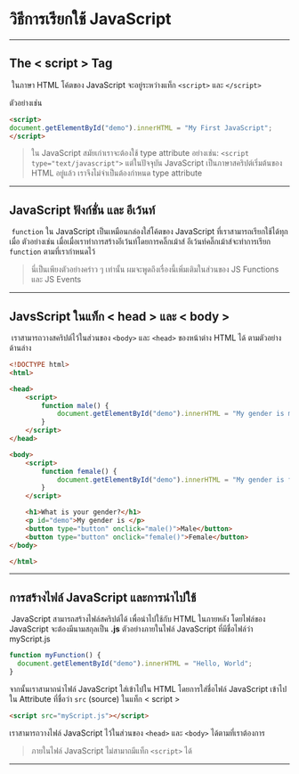 # วิธีการเรียกใช้ JavaScript

---

## The < script > Tag

​	ในภาษา HTML โค้ตของ JavaScript จะอยู่ระหว่างแท็ก `<script>` และ `</script>`

ตัวอย่างเช่น

```html
<script>
document.getElementById("demo").innerHTML = "My First JavaScript";
</script>
```

> ใน JavaScript สมัยเก่าเราจะต้องใช้ type attribute  อย่างเช่น: `<script type="text/javascript">` แต่ในปัจจุบัน JavaScript เป็นภาษาสคริปต์เริ่มต้นของ HTML อยู่แล้ว เราจึงไม่จำเป็นต้องกำหนด type attribute

---

## JavaScript ฟังก์ชั่น และ อีเว้นท์

​	`function` ใน JavaScript เป็นเหมือนกล่องใส่โค้ตของ JavaScript ที่เราสามารถเรียกใช้ได้ทุกเมื่อ ตัวอย่างเช่น เมื่อเมื่อเราทำการสร้างอีเว้นท์โดยการคลิ๊กเม้าส์ อีเว้นท์คลิ๊กเม้าส์จะทำการเรียก `function` ตามที่เรากำหนดไว้

> นี่เป็นเพียงตัวอย่างคร่าว ๆ เท่านั้น ผมจะพูดถึงเรื่องนี้เพิ่มเติมในส่วนของ JS Functions และ JS Events

---

## JavsScript ในแท็ก < head > และ < body >

​	เราสามารถวางสคริปต์ไว้ในส่วนของ `<body>` และ `<head>` ของหน้าต่าง HTML ได้ ตามตัวอย่างด้านล่าง

```html
<!DOCTYPE html>
<html>

<head>
    <script>
        function male() {
            document.getElementById("demo").innerHTML = "My gender is male";
        }
    </script>
</head>

<body>
    <script>
        function female() {
            document.getElementById("demo").innerHTML = "My gender is female"
        }
    </script>

    <h1>What is your gender?</h1>
    <p id="demo">My gender is </p>
    <button type="button" onclick="male()">Male</button>
    <button type="button" onclick="female()">Female</button>
</body>

</html>
```

---

## การสร้างไฟล์ JavaScript และการนำไปใช้

​	JavaScript สามารถสร้างไฟล์สคริปต์ได้ เพื่อนำไปใช้กับ HTML ในภายหลัง โดยไฟล์ของ JavaScript จะต้องมีนามสกุลเป็น **.js** ตัวอย่างภายในไฟล์ JavaScript ที่มีชื่อไฟล์ว่า myScript.js

```js
function myFunction() {
  document.getElementById("demo").innerHTML = "Hello, World";
}
```

จากนั้นเราสามาถนำไฟล์ JavaScript ใส่เข้าไปใน HTML โดยการใส่ชื่อไฟล์ JavaScript เข้าไปใน Attribute ที่ชื่อว่า `src` (source) ในแท็ก < script > 

```html
<script src="myScript.js"></script>
```

 เราสามารถวางไฟล์ JavaScript ไว้ในส่วนของ `<head>` และ `<body>` ได้ตามที่เราต้องการ

> ภายในไฟล์ JavaScript ไม่สามาถมีแท็ก `<script>` ได้

---

